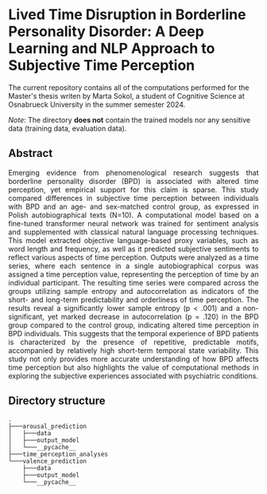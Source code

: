 # Lived Time Disruption in Borderline Personality Disorder: A Deep Learning and NLP Approach to Subjective Time Perception

 The current repository contains all of the computations performed for the Master's thesis writen by Marta Sokol, 
a student of Cognitive Science at Osnabrueck University in the summer semester 2024.

*Note*: The directory **does not** contain the trained models nor any sensitive data (training data, evaluation data).

 ## Abstract
<p align="justify">
Emerging evidence from phenomenological research suggests that borderline personality disorder (BPD) is associated with altered time perception, yet empirical support for this claim is sparse. This study compared differences in subjective time perception between individuals with BPD and an age- and sex-matched control group, as expressed in Polish autobiographical texts (N=10). A computational model based on a fine-tuned transformer neural network was trained for sentiment analysis and supplemented with classical natural language processing techniques. This model extracted objective language-based proxy variables, such as word length and frequency, as well as it predicted subjective sentiments to reflect various aspects of time perception. Outputs were analyzed as a time series, where each sentence in a single autobiographical corpus was assigned a time perception value, representing the perception of time by an individual participant. The resulting time series were compared across the groups utilizing sample entropy and autocorrelation as indicators of the short- and long-term predictability and orderliness of time perception. The results reveal a significantly lower sample entropy (p < .001) and a non-significant, yet marked decrease in autocorrelation (p = .120) in the BPD group compared to the control group, indicating altered time perception in BPD individuals. This suggests that the temporal experience of BPD patients is characterized by the presence of repetitive, predictable motifs, accompanied by relatively high short-term temporal state variability. This study not only provides more accurate understanding of how BPD affects time perception but also highlights the value of computational methods in exploring the subjective experiences associated with psychiatric conditions.
 </p>

 ## Directory structure
```
.
├───arousal_prediction
│   ├───data
│   ├───output_model
│   └───__pycache__
├───time_perception_analyses
└───valence_prediction
    ├───data
    ├───output_model
    └───__pycache__
```

